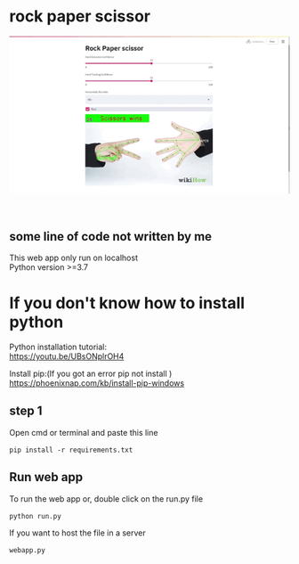 # rock paper scissor
<p align="center">
  <img src="https://github.com/android-iceland/rock_paper_scissor/blob/main/example.gif" alt="animated" />
</p>
<br>


## some line of code not written by me
This web app only run on localhost <br>
Python version >=3.7 <br>


# If you don't know how to install python
Python installation tutorial:<br>
https://youtu.be/UBsONplrOH4  <br>
 
Install pip:(If you got an error pip not install )  <br>
https://phoenixnap.com/kb/install-pip-windows  <br>


## step 1
Open cmd or terminal and paste this line
```
pip install -r requirements.txt
```
## Run web app
To run the web app  or, double click on the run.py file

```
python run.py
```
If you want to host the file in a server
```
webapp.py 
```
